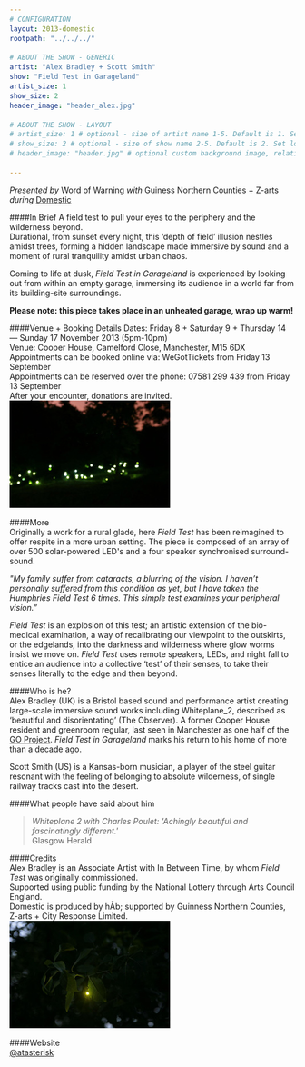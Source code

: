 ```yaml
---
# CONFIGURATION
layout: 2013-domestic
rootpath: "../../../"

# ABOUT THE SHOW - GENERIC
artist: "Alex Bradley + Scott Smith"
show: "Field Test in Garageland"
artist_size: 1
show_size: 2
header_image: "header_alex.jpg"

# ABOUT THE SHOW - LAYOUT
# artist_size: 1 # optional - size of artist name 1-5. Default is 1. Set longer names to lower values
# show_size: 2 # optional - size of show name 2-5. Default is 2. Set longer names to lower values
# header_image: "header.jpg" # optional custom background image, relative to current page

---
```

*Presented by* Word of Warning *with* Guiness Northern Counties + Z-arts       
*during* [Domestic](/current/2013-domestic/index.html)        

####In Brief
A field test to pull your eyes to the periphery and the wilderness beyond.   
Durational, from sunset every night, this ‘depth of field’ illusion nestles amidst trees, forming a hidden landscape made immersive by sound and a moment of rural tranquility amidst urban chaos.    

Coming to life at dusk, *Field Test in Garageland* is experienced by looking out from within an empty garage, immersing its audience in a world far from its building-site surroundings.    
            
**Please note: this piece takes place in an unheated garage, wrap up warm!**    

####Venue + Booking Details
Dates: Friday 8 + Saturday 9 + Thursday 14 — Sunday 17 November 2013 (5pm-10pm)        
Venue: Cooper House, Camelford Close, Manchester, M15 6DX   
Appointments can be booked online via: WeGotTickets from Friday 13 September    
Appointments can be reserved over the phone: 07581 299 439 from Friday 13 September    
After your encounter, donations are invited.     
![Field Test](alex2.jpg)      
              
####More      
Originally a work for a rural glade, here *Field Test* has been reimagined to offer respite in a more urban setting.  The piece is composed of an array of over 500 solar-powered LED's and a four speaker synchronised surround-sound.    

*"My family suffer from cataracts, a blurring of the vision. I haven’t personally suffered from this condition as yet, but I have taken the Humphries Field Test 6 times. This simple test examines your peripheral vision.”*    

*Field Test* is an explosion of this test; an artistic extension of the bio-medical examination, a way of recalibrating our viewpoint to the outskirts, or the edgelands, into the darkness and wilderness where glow worms insist we move on. *Field Test* uses remote speakers, LEDs, and night fall to entice an audience into a collective ‘test’ of their senses, to take their senses literally to the edge and then beyond.    
                  
####Who is he?    
Alex Bradley (UK) is a Bristol based sound and performance artist creating large-scale immersive sound works including Whiteplane_2, described as ‘beautiful and disorientating’ (The Observer).  A former Cooper House resident and greenroom regular, last seen in Manchester as one half of the [GO Project](archive/2012-autumnwinter/goproject/index.html). *Field Test in Garageland* marks his return to his home of more than a decade ago.   

Scott Smith (US) is a Kansas-born musician, a player of the steel guitar resonant with the feeling of belonging to absolute wilderness, of single railway tracks cast into the desert.   
                  
####What people have said about him       
>*Whiteplane 2 with Charles Poulet: 'Achingly beautiful and fascinatingly different.'*<br> Glasgow Herald         
                     
####Credits        
Alex Bradley is an Associate Artist with In Between Time, by whom *Field Test* was originally commissioned.         
Supported using public funding by the National Lottery through Arts Council England.         
Domestic is produced by hÅb; supported by Guinness Northern Counties, Z-arts + City Response Limited.           
![Field Test](alex1.jpg)     
            
####Website        
[@atasterisk](http://twitter.com/atasterisk)
